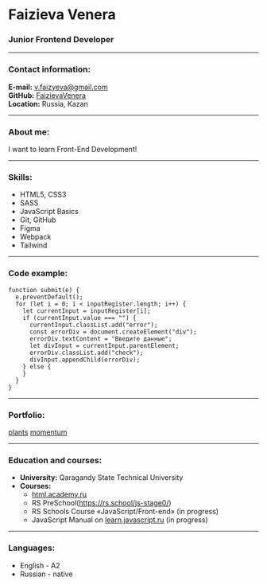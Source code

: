 # Faizieva Venera
### Junior Frontend Developer
***
### Contact information:        
**E-mail:** v.faizyeva@gmail.com    
**GitHub:** [FaizievaVenera](https://github.com/FaizievaVenera)    
**Location:** Russia, Kazan
***
### About me: 
I want to learn Front-End Development!
***
### Skills:
* HTML5, CSS3
* SASS
* JavaScript Basics
* Git, GitHub
* Figma
* Webpack
* Tailwind
******
### Code example:
```
function submit(e) {
  e.preventDefault();
  for (let i = 0; i < inputRegister.length; i++) {
    let currentInput = inputRegister[i];
    if (currentInput.value === "") {
      currentInput.classList.add("error");
      const errorDiv = document.createElement("div");
      errorDiv.textContent = "Введите данные";
      let divInput = currentInput.parentElement;
      errorDiv.classList.add("check");
      divInput.appendChild(errorDiv);
    } else {
    }
  }
}
```
******
### Portfolio: 
[plants](https://faizievavenera.github.io/plants/)
[momentum](https://rolling-scopes-school.github.io/faizievavenera-JSFEPRESCHOOL2022Q4/momentum/)
***
### Education and courses:
* **University:** Qaragandy State Technical University
* **Courses:**
    * [html.academy.ru](https://htmlacademy.ru)
    * RS PreSchool(https://rs.school/js-stage0/)
    * RS Schools Course «JavaScript/Front-end» (in progress)   
    * JavaScript Manual on [learn.javascript.ru](https://learn.javascript.ru/) (in progress)     
******
### Languages:
* English - A2
* Russian - native
